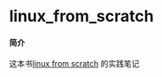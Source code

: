 # linux_from_scratch

#### 简介
这本书[linux from scratch](http://www.linuxfromscratch.org/lfs/ "lfs") 的实践笔记

